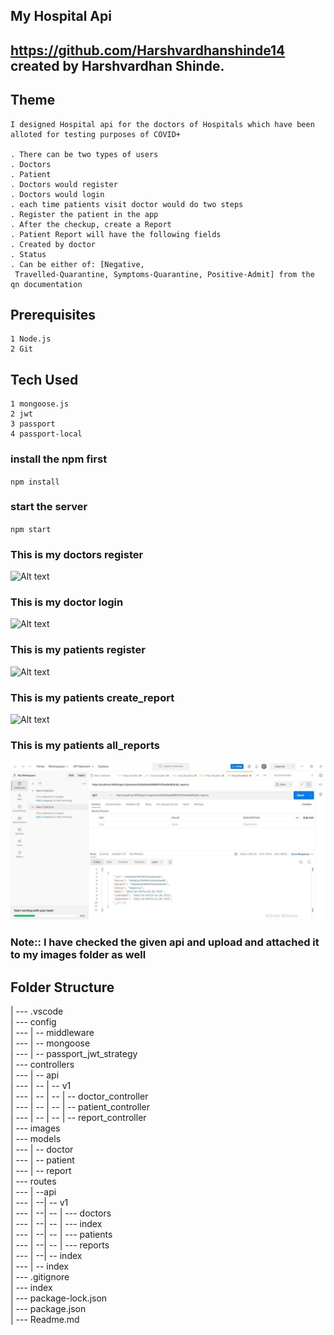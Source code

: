 ## My Hospital Api
## https://github.com/Harshvardhanshinde14 created by Harshvardhan Shinde.

## Theme
    I designed Hospital api for the doctors of Hospitals which have been alloted for testing purposes of COVID+

    . There can be two types of users 
    . Doctors
    . Patient
    . Doctors would register
    . Doctors would login
    . each time patients visit doctor would do two steps
    . Register the patient in the app 
    . After the checkup, create a Report
    . Patient Report will have the following fields
    . Created by doctor
    . Status
    . Can be either of: [Negative,
     Travelled-Quarantine, Symptoms-Quarantine, Positive-Admit] from the qn documentation


## Prerequisites
    1 Node.js
    2 Git


## Tech Used
    1 mongoose.js
    2 jwt
    3 passport
    4 passport-local


### install the npm first
`npm install`
### start the server
`npm start`

### This is my doctors register
![Alt text](images/01.png)


### This is my doctor login
![Alt text](images/02.png)

### This is my patients register
![Alt text](images/03.jpeg)

### This is my patients create_report
![Alt text](images/04.jpeg)

### This is my patients all_reports
![Alt text](images/05.jpeg)

### Note:: I have checked the given api and upload and attached it to my images folder as well 

## Folder Structure

| --- .vscode<br>
| ---   config<br>
| ---    | -- middleware <br>
| ---    | -- mongoose <br>
| ---    | -- passport_jwt_strategy<br>
| ---    controllers<br>
| ---    | -- api<br>
| ---    | -- | -- v1<br>
| ---    | -- | -- | -- doctor_controller<br>
| ---    | -- | -- | -- patient_controller<br>
| ---    | -- | -- | -- report_controller<br>
| ---    images<br>
| ---     models<br>
| ---     | -- doctor<br>
| ---     | -- patient<br>
| ---     | -- report<br>
| ---     routes<br>
| ---     | --api<br>
| ---     | --| -- v1<br>
| ---     | --| --  | --- doctors<br>
| ---     | --| --  | --- index<br>
| ---     | --| --  | --- patients<br>
| ---     | --| --  | --- reports<br>
| ---     | --| -- index<br>
| ---     | -- index<br> 
| ---     .gitignore<br>
| ---      index<br>
| ---      package-lock.json<br>
| ---      package.json<br>
| ---      Readme.md<br>

  
